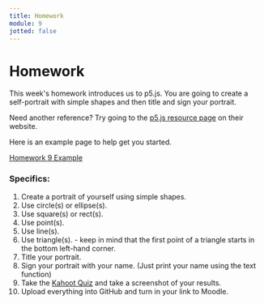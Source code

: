 ```yaml
---
title: Homework
module: 9
jotted: false
---
```


# Homework

This week's homework introduces us to p5.js. You are going to create a self-portrait with simple shapes and then title and sign your portrait.

Need another reference? Try going to the <a href="https://p5js.org/reference/" target="_new">p5.js resource page</a> on their website.

Here is an example page to help get you started.

<a href="https://github.com/Montana-Media-Arts/120_CreativeCoding1-Fall2020-Samples/blob/master/Homework%209%20Example.zip" target="_new">Homework 9 Example</a>

### Specifics:

1. Create a portrait of yourself using simple shapes.
2. Use circle(s) or ellipse(s).
3. Use square(s) or rect(s).
4. Use point(s).
5. Use line(s).
6. Use triangle(s). - keep in mind that the first point of a triangle starts in the bottom left-hand corner.
7. Title your portrait.
8. Sign your portrait with your name. (Just print your name using the text function)
9. Take the <a href="https://kahoot.it/challenge/03154152?challenge-id=84387498-97d5-4d82-ae4e-eabb1c94cf58_1602385102773" target="_new">Kahoot Quiz</a> and take a screenshot of your results.
9. Upload everything into GitHub and turn in your link to Moodle.

